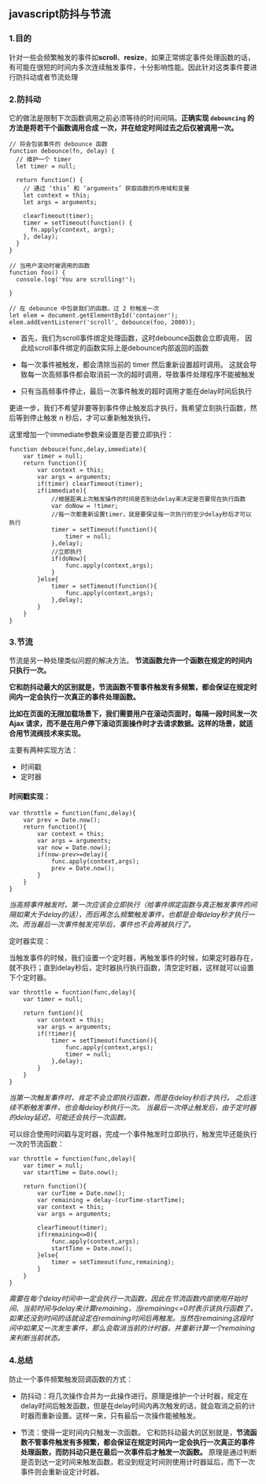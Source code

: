 ## javascript防抖与节流

### 1.目的


针对一些会频繁触发的事件如**scroll**、**resize**，如果正常绑定事件处理函数的话，有可能在很短的时间内多次连续触发事件，十分影响性能。因此针对这类事件要进行防抖动或者节流处理


### 2.防抖动


它的做法是限制下次函数调用之前必须等待的时间间隔。**正确实现 `debouncing` 的方法是将若干个函数调用合成 一次，并在给定时间过去之后仅被调用一次。**

```
// 将会包装事件的 debounce 函数
function debounce(fn, delay) {
  // 维护一个 timer
  let timer = null;

  return function() {
    // 通过 ‘this’ 和 ‘arguments’ 获取函数的作用域和变量
    let context = this;
    let args = arguments;

    clearTimeout(timer);
    timer = setTimeout(function() {
      fn.apply(context, args);
    }, delay);
  }
}
```

```
// 当用户滚动时被调用的函数
function foo() {
  console.log('You are scrolling!');

}

// 在 debounce 中包装我们的函数，过 2 秒触发一次
let elem = document.getElementById('container');
elem.addEventListener('scroll', debounce(foo, 2000));
```

- 首先，我们为scroll事件绑定处理函数，这时debounce函数会立即调用， 
因此给scroll事件绑定的函数实际上是debounce内部返回的函数

- 每一次事件被触发，都会清除当前的 timer 然后重新设置超时调用。 
这就会导致每一次高频事件都会取消前一次的超时调用，导致事件处理程序不能被触发

- 只有当高频事件停止，最后一次事件触发的超时调用才能在delay时间后执行

更进一步，我们不希望非要等到事件停止触发后才执行，我希望立刻执行函数，然后等到停止触发 n 秒后，才可以重新触发执行。 

这里增加一个immediate参数来设置是否要立即执行：

```
function debouce(func,delay,immediate){
    var timer = null;
    return function(){
        var context = this;
        var args = arguments;
        if(timer) clearTimeout(timer);
        if(immediate){
            //根据距离上次触发操作的时间是否到达delay来决定是否要现在执行函数
            var doNow = !timer;
            //每一次都重新设置timer，就是要保证每一次执行的至少delay秒后才可以执行
            timer = setTimeout(function(){
                timer = null;
            },delay);
            //立即执行
            if(doNow){
                func.apply(context,args);
            }
        }else{
            timer = setTimeout(function(){
                func.apply(context,args);
            },delay);
        }
    }
}
```

### 3.节流


节流是另一种处理类似问题的解决方法。 **节流函数允许一个函数在规定的时间内只执行一次。**

**它和防抖动最大的区别就是，节流函数不管事件触发有多频繁，都会保证在规定时间内一定会执行一次真正的事件处理函数。**

**比如在页面的无限加载场景下，我们需要用户在滚动页面时，每隔一段时间发一次 Ajax 请求，而不是在用户停下滚动页面操作时才去请求数据。这样的场景，就适合用节流阀技术来实现。**

主要有两种实现方法：
- 时间戳
- 定时器

#### 时间戳实现：

```
var throttle = function(func,delay){
    var prev = Date.now();
    return function(){
        var context = this;
        var args = arguments;
        var now = Date.now();
        if(now-prev>=delay){
            func.apply(context,args);
            prev = Date.now();
        }
    }
}
```

*当高频事件触发时，第一次应该会立即执行（给事件绑定函数与真正触发事件的间隔如果大于delay的话），而后再怎么频繁触发事件，也都是会每delay秒才执行一次。而当最后一次事件触发完毕后，事件也不会再被执行了。*

定时器实现：

当触发事件的时候，我们设置一个定时器，再触发事件的时候，如果定时器存在，就不执行；直到delay秒后，定时器执行执行函数，清空定时器，这样就可以设置下个定时器。
```
var throttle = fucntion(func,delay){
    var timer = null;

    return funtion(){
        var context = this;
        var args = arguments;
        if(!timer){
            timer = setTimeout(function(){
                func.apply(context,args);
                timer = null;
            },delay);
        }
    }
}
```

*当第一次触发事件时，肯定不会立即执行函数，而是在delay秒后才执行。 
之后连续不断触发事件，也会每delay秒执行一次。 
当最后一次停止触发后，由于定时器的delay延迟，可能还会执行一次函数。*


可以综合使用时间戳与定时器，完成一个事件触发时立即执行，触发完毕还能执行一次的节流函数：

```
var throttle = function(func,delay){
    var timer = null;
    var startTime = Date.now();

    return function(){
        var curTime = Date.now();
        var remaining = delay-(curTime-startTime);
        var context = this;
        var args = arguments;

        clearTimeout(timer);
        if(remaining<=0){
            func.apply(context,args);
            startTime = Date.now();
        }else{
            timer = setTimeout(func,remaining);
        }
    }
}
```

*需要在每个delay时间中一定会执行一次函数，因此在节流函数内部使用开始时间、当前时间与delay来计算remaining，当remaining<=0时表示该执行函数了，如果还没到时间的话就设定在remaining时间后再触发。当然在remaining这段时间中如果又一次发生事件，那么会取消当前的计时器，并重新计算一个remaining来判断当前状态。*

### 4.总结

防止一个事件频繁触发回调函数的方式：
- 防抖动：将几次操作合并为一此操作进行。原理是维护一个计时器，规定在delay时间后触发函数，但是在delay时间内再次触发的话，就会取消之前的计时器而重新设置。这样一来，只有最后一次操作能被触发。

- 节流：使得一定时间内只触发一次函数。 
它和防抖动最大的区别就是，**节流函数不管事件触发有多频繁，都会保证在规定时间内一定会执行一次真正的事件处理函数，而防抖动只是在最后一次事件后才触发一次函数。** 
原理是通过判断是否到达一定时间来触发函数，若没到规定时间则使用计时器延后，而下一次事件则会重新设定计时器。
